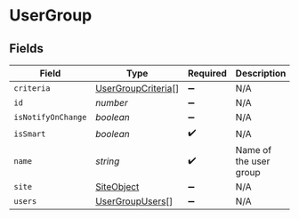 # UserGroup


## Fields

| Field                                                           | Type                                                            | Required                                                        | Description                                                     | Example                                                         |
| --------------------------------------------------------------- | --------------------------------------------------------------- | --------------------------------------------------------------- | --------------------------------------------------------------- | --------------------------------------------------------------- |
| `criteria`                                                      | [UserGroupCriteria](../../models/shared/usergroupcriteria.md)[] | :heavy_minus_sign:                                              | N/A                                                             |                                                                 |
| `id`                                                            | *number*                                                        | :heavy_minus_sign:                                              | N/A                                                             | 1                                                               |
| `isNotifyOnChange`                                              | *boolean*                                                       | :heavy_minus_sign:                                              | N/A                                                             |                                                                 |
| `isSmart`                                                       | *boolean*                                                       | :heavy_check_mark:                                              | N/A                                                             |                                                                 |
| `name`                                                          | *string*                                                        | :heavy_check_mark:                                              | Name of the user group                                          | Teachers                                                        |
| `site`                                                          | [SiteObject](../../models/shared/siteobject.md)                 | :heavy_minus_sign:                                              | N/A                                                             |                                                                 |
| `users`                                                         | [UserGroupUsers](../../models/shared/usergroupusers.md)[]       | :heavy_minus_sign:                                              | N/A                                                             |                                                                 |
